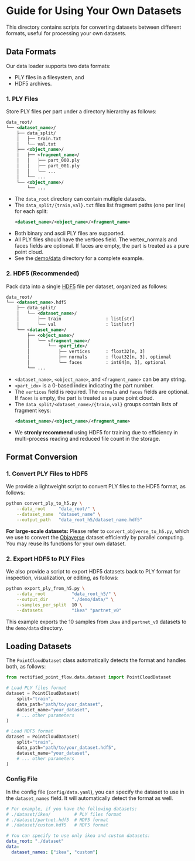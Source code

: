 # Guide for Using Your Own Datasets

This directory contains scripts for converting datasets between different formats, useful for processing your own datasets. 

## Data Formats

Our data loader supports two data formats: 
- PLY files in a filesystem, and
- HDF5 archives.

### 1. PLY Files

Store PLY files per part under a directory hierarchy as follows:

```xml
data_root/
└── <dataset_name>/
    ├── data_split/
    │   ├── train.txt
    │   └── val.txt
    ├── <object_name>/
    │   ├── <fragment_name>/
    │   │   ├── part_000.ply
    │   │   ├── part_001.ply
    │   │   └── ...
    │   └── ...
    └── <object_name>/
        └── ...
```

- The `data_root` directory can contain multiple datasets.
- The `data_split/{train,val}.txt` files list fragment paths (one per line) for each split:
  ```xml
  <dataset_name>/<object_name>/<fragment_name>
  ```
- Both binary and ascii PLY files are supported. 
- All PLY files should have the vertices field. The vertex_normals and faces fields are optional. If faces are empty, the part is treated as a pure point cloud.
- See the [demo/data](../demo/data) directory for a complete example.

### 2. HDF5 (Recommended)

Pack data into a single [HDF5](https://www.hdfgroup.org/solutions/hdf5/) file per dataset, organized as follows:

```xml
data_root/
└── <dataset_name>.hdf5
    ├── data_split/
    │   └── <dataset_name>/
    │       ├── train                 : list[str]
    │       └── val                   : list[str]
    └── <dataset_name>/
        ├── <object_name>/
        │   └── <fragment_name>/
        │       └── <part_idx>/
        │           ├── vertices      : float32[n, 3]
        │           ├── normals       : float32[n, 3], optional
        │           └── faces         : int64[m, 3], optional
        └── ...
```

- `<dataset_name>`, `<object_name>`, and `<fragment_name>` can be any string.
- `<part_idx>` is a 0-based index indicating the part number.
- The `vertices` field is required. The `normals` and `faces` fields are optional. If `faces` is empty, the part is treated as a pure point cloud.
- The `data_split/<dataset_name>/{train,val}` groups contain lists of fragment keys:
  ```xml
  <dataset_name>/<object_name>/<fragment_name>
  ```
- We **stronly recommend** using HDF5 for training due to efficiency in multi-process reading and reduced file count in the storage.

## Format Conversion

### 1. Convert PLY Files to HDF5

We provide a lightweight script to convert PLY files to the HDF5 format, as follows:

```bash
python convert_ply_to_h5.py \
    --data_root     "data_root/" \
    --dataset_name  "dataset_name" \
    --output_path   "data_root_h5/dataset_name.hdf5"
```

**For large-scale datasets:** Please refer to `convert_objverse_to_h5.py`, which we use to convert the [Objaverse](https://objaverse.allenai.org/) dataset efficiently by parallel computing. You may reuse its functions for your own dataset.

### 2. Export HDF5 to PLY Files

We also provide a script to export HDF5 datasets back to PLY format for inspection, visualization, or editing, as follows:

```bash
python export_ply_from_h5.py \
    --data_root          "data_root_h5/" \
    --output_dir         "./demo/data/" \
    --samples_per_split  10 \
    --datasets           "ikea" "partnet_v0"
```

This example exports the 10 samples from `ikea` and `partnet_v0` datasets to the `demo/data` directory.


## Loading Datasets

The `PointCloudDataset` class automatically detects the format and handles both, as follows:

```python
from rectified_point_flow.data.dataset import PointCloudDataset

# Load PLY files format
dataset = PointCloudDataset(
    split="train",
    data_path="path/to/your_dataset",
    dataset_name="your_dataset",
    # ... other parameters
)

# Load HDF5 format
dataset = PointCloudDataset(
    split="train", 
    data_path="path/to/your_dataset.hdf5",
    dataset_name="your_dataset",
    # ... other parameters
)
```

### Config File

In the config file (`config/data.yaml`), you can specify the dataset to use in the `dataset_names` field. It will automatically detect the format as well.

```yaml
# For example, if you have the following datasets:
# ./dataset/ikea/         # PLY files format
# ./dataset/partnet.hdf5  # HDF5 format
# ./dataset/custom.hdf5   # HDF5 format

# You can specify to use only ikea and custom datasets:
data_root: "./dataset"
data:
  dataset_names: ["ikea", "custom"]
```